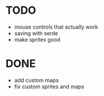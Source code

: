 # TODO
- mouse controls that actually work
- saving with serde
- make sprites good

# DONE
- add custom maps
- fix custom sprites and maps
